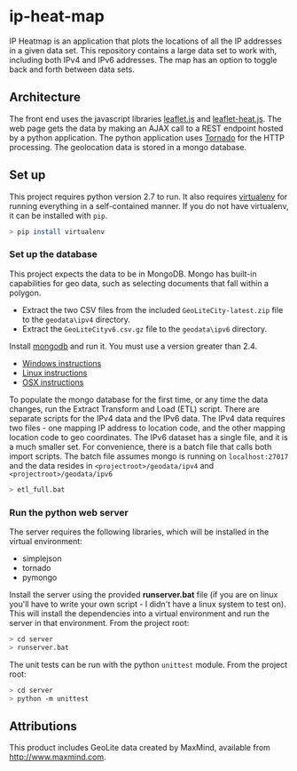 # ip-heat-map

IP Heatmap is an application that plots the locations of all the IP addresses in a given data set. This repository contains a large data set to work with, including both IPv4 and IPv6 addresses. The map has an option to toggle back and forth between data sets.

## Architecture
The front end uses the javascript libraries [leaflet.js](http://leafletjs.com/) and [leaflet-heat.js](https://github.com/Leaflet/Leaflet.heat). The web page gets the data by making an AJAX call to a REST endpoint hosted by a python application. The python application uses [Tornado](http://www.tornadoweb.org/en/stable/) for the HTTP processing. The geolocation data is stored in a mongo database.

## Set up

This project requires python version 2.7 to run. It also requires [virtualenv](https://virtualenv.pypa.io/en/stable/) for running everything in a self-contained manner. If you do not have virtualenv, it can be installed with `pip`.

``` sh
> pip install virtualenv
```

### Set up the database
This project expects the data to be in MongoDB. Mongo has built-in capabilities for geo data, such as selecting documents that fall within a polygon.

 - Extract the two CSV files from the included `GeoLiteCity-latest.zip` file to the `geodata\ipv4` directory.
 - Extract the `GeoLiteCityv6.csv.gz` file to the `geodata\ipv6` directory.
 
Install [mongodb](https://www.mongodb.com/download-center#community) and run it. You must use a version greater than 2.4.
 - [Windows instructions](https://docs.mongodb.com/manual/tutorial/install-mongodb-on-windows/)
 - [Linux instructions](https://docs.mongodb.com/manual/tutorial/install-mongodb-on-linux/)
 - [OSX instructions](https://docs.mongodb.com/manual/tutorial/install-mongodb-on-os-x/)
 
To populate the mongo database for the first time, or any time the data changes, run the Extract Transform and Load (ETL) script. There are separate scripts for the IPv4 data and the IPv6 data. The IPv4 data requires two files - one mapping IP address to location code, and the other mapping location code to geo coordinates. The IPv6 dataset has a single file, and it is a much smaller set. For convenience, there is a batch file that calls both import scripts. The batch file assumes mongo is running on `localhost:27017` and the data resides in `<projectroot>/geodata/ipv4` and `<projectroot>/geodata/ipv6`

```sh
> etl_full.bat
```

### Run the python web server

The server requires the following libraries, which will be installed in the virtual environment:
  - simplejson
  - tornado
  - pymongo

Install the server using the provided **runserver.bat** file (if you are on linux you'll have to write your own script - I didn't have a linux system to test on). This will install the dependencies into a virtual environment and run the server in that environment. From the project root:

```sh
> cd server
> runserver.bat
```

The unit tests can be run with the python `unittest` module. From the project root:
```sh
> cd server
> python -m unittest
```

## Attributions
This product includes GeoLite data created by MaxMind, available from http://www.maxmind.com.